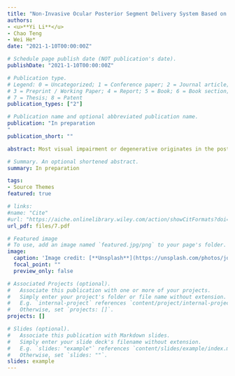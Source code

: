 ```yaml
---
title: "Non-Invasive Ocular Posterior Segment Delivery System Based on Nanomedicine: A Systematic Review"
authors:
- <u>**Yi Li**</u> 
- Chao Teng
- Wei He*
date: "2021-1-10T00:00:00Z"

# Schedule page publish date (NOT publication's date).
publishDate: "2021-1-10T00:00:00Z"

# Publication type.
# Legend: 0 = Uncategorized; 1 = Conference paper; 2 = Journal article;
# 3 = Preprint / Working Paper; 4 = Report; 5 = Book; 6 = Book section;
# 7 = Thesis; 8 = Patent
publication_types: ["2"]

# Publication name and optional abbreviated publication name.
publication: "In preparation
"
publication_short: ""

abstract: Most visual impairment or degenerative originates in the posterior segment of the eye, however, it remains a major challenge to localize on-demand delivery of drugs due to its unique and complex anatomy, metabolic cycles, and limited options of administration route. In this regard, nanomedicine with innate bio-barrier permeability offers a promising approach of improving delivery performance and releasing drugs under the physiological environment of the eye. Based on these advantages, nanomedicine receives tremendous attention in the field of posterior ocular disease treatment via a non-invasive approach, which is expected to significantly improve medical efficiency and experience in the near future. Here, we discuss recent research advances in ocular posterior segment delivery systems based on nanomedicine, including preclinical formulations and indications, along with opportunities and challenges faced in their clinical translation. We also conclude with a perspective on how we envisage the importance of understanding complex barrier functions so as to continue to develop innovative ocular drug delivery systems.

# Summary. An optional shortened abstract.
summary: In preparation

tags:
- Source Themes
featured: true

# links:
#name: "Cite"
#url: "https://aiche.onlinelibrary.wiley.com/action/showCitFormats?doi=10.1002%2Fbtm2.10130"
url_pdf: files/7.pdf

# Featured image
# To use, add an image named `featured.jpg/png` to your page's folder. 
image:
  caption: 'Image credit: [**Unsplash**](https://unsplash.com/photos/jdD8gXaTZsc)'
  focal_point: ""
  preview_only: false

# Associated Projects (optional).
#   Associate this publication with one or more of your projects.
#   Simply enter your project's folder or file name without extension.
#   E.g. `internal-project` references `content/project/internal-project/index.md`.
#   Otherwise, set `projects: []`.
projects: []

# Slides (optional).
#   Associate this publication with Markdown slides.
#   Simply enter your slide deck's filename without extension.
#   E.g. `slides: "example"` references `content/slides/example/index.md`.
#   Otherwise, set `slides: ""`.
slides: example
---
```

